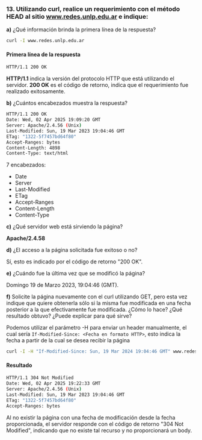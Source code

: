 ### 13. Utilizando curl, realice un requerimiento con el método HEAD al sitio www.redes.unlp.edu.ar e indique:

<b>a)</b> ¿Qué información brinda la primera línea de la respuesta?

```bash
curl -I www.redes.unlp.edu.ar
```
#### Primera línea de la respuesta

```bash
HTTP/1.1 200 OK
```

<b>HTTP/1.1</b> indica la versión del protocolo HTTP que está utilizando el servidor.
<b>200 OK</b> es el código de retorno, indica que el requerimiento fue realizado exitosamente.

<b>b)</b> ¿Cuántos encabezados muestra la respuesta?

```bash
HTTP/1.1 200 OK
Date: Wed, 02 Apr 2025 19:09:20 GMT
Server: Apache/2.4.56 (Unix)
Last-Modified: Sun, 19 Mar 2023 19:04:46 GMT
ETag: "1322-5f7457bd64f80"
Accept-Ranges: bytes
Content-Length: 4898
Content-Type: text/html
```

7 encabezados:
- Date
- Server
- Last-Modified
- ETag
- Accept-Ranges
- Content-Length
- Content-Type

<b>c)</b> ¿Qué servidor web está sirviendo la página?

<b>Apache/2.4.58</b>

<b>d)</b> ¿El acceso a la página solicitada fue exitoso o no?

Sí, esto es indicado por el código de retorno "200 OK".

<b>e)</b> ¿Cuándo fue la última vez que se modificó la página?

Domingo 19 de Marzo 2023, 19:04:46 (GMT).

<b>f)</b> Solicite la página nuevamente con el curl utilizando GET, pero esta vez indique que quiere obtenerla sólo si la misma fue modificada en una fecha posterior a la que efectivamente fue modificada. ¿Cómo lo hace? ¿Qué resultado obtuvo? ¿Puede explicar para qué sirve?

Podemos utilizar el parámetro -H para enviar un header manualmente, el cual sería ```If-Modified-Since: <Fecha en formato HTTP>```, esto indica la fecha a partir de la cual se desea recibir la página

```bash
curl -I -H "If-Modified-Since: Sun, 19 Mar 2024 19:04:46 GMT" www.redes.unlp.edu.ar
```

#### Resultado

```bash
HTTP/1.1 304 Not Modified
Date: Wed, 02 Apr 2025 19:22:33 GMT
Server: Apache/2.4.56 (Unix)
Last-Modified: Sun, 19 Mar 2023 19:04:46 GMT
ETag: "1322-5f7457bd64f80"
Accept-Ranges: bytes
```

Al no existir la página con una fecha de modificación desde la fecha proporcionada, el servidor responde con el código de retorno "304 Not Modified", indicando que no existe tal recurso y no proporcionará un body.
